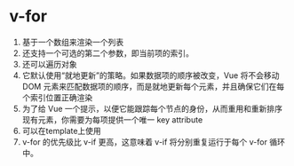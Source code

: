 # v-for
1. 基于一个数组来渲染一个列表
2. 还支持一个可选的第二个参数，即当前项的索引。
3. 还可以遍历对象
4. 它默认使用“就地更新”的策略。如果数据项的顺序被改变，Vue 将不会移动 DOM 元素来匹配数据项的顺序，而是就地更新每个元素，并且确保它们在每个索引位置正确渲染
5. 为了给 Vue 一个提示，以便它能跟踪每个节点的身份，从而重用和重新排序现有元素，你需要为每项提供一个唯一 key attribute
6. 可以在template上使用
7. v-for 的优先级比 v-if 更高，这意味着 v-if 将分别重复运行于每个 v-for 循环中。